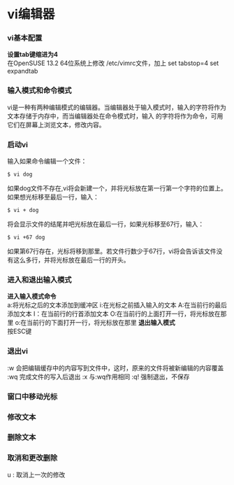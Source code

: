 # vi编辑器

### vi基本配置
**设置tab键缩进为4**                  
在OpenSUSE 13.2 64位系统上修改 /etc/vimrc文件，加上
set tabstop=4
set expandtab
 
 
### 输入模式和命令模式
  vi是一种有两种编辑模式的编辑器。当编辑器处于输入模式时，输入的字符将作为文本存储于内存中，而当编辑器处在命令模式时，输入
的字符将作为命令，可用它们在屏幕上浏览文本，修改内容。

### 启动vi
输入如果命令编辑一个文件：
```
$ vi dog
```
如果dog文件不存在,vi将会新建一个，并将光标放在第一行第一个字符的位置上。   
如果想光标移至最后一行，输入：   
```
$ vi + dog
```
将会显示文件的结尾并吧光标放在最后一行，如果光标移至67行，输入：          
```
$ vi +67 dog
```
如果第67行存在，光标将移到那里。若文件行数少于67行，vi将会告诉该文件没有这么多行，并将光标放在最后一行的开头。

### 进入和退出输入模式
**进入输入模式命令**   
a:将光标之后的文本添加到缓冲区
i:在光标之前插入输入的文本
A:在当前行的最后添加文本
I：在当前行的行首添加文本
O:在当前行的上面打开一行，将光标放在那里
o:在当前行的下面打开一行，将光标放在那里
**退出输入模式**    
按ESC键   

### 退出vi
:w    会把编辑缓存中的内容写到文件中，这时，原来的文件将被新编辑的内容覆盖        
:wq   完成文件的写入后退出
:x    与:wq作用相同
:q!   强制退出，不保存

### 窗口中移动光标

### 修改文本

### 删除文本

### 取消和更改删除
u : 取消上一次的修改

